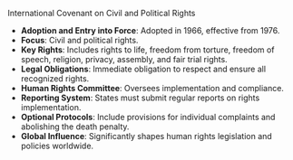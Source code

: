 International Covenant on Civil and Political Rights

- **Adoption and Entry into Force**: Adopted in 1966, effective from 1976.
- **Focus**: Civil and political rights.
- **Key Rights**: Includes rights to life, freedom from torture, freedom of speech, religion, privacy, assembly, and fair trial rights.
- **Legal Obligations**: Immediate obligation to respect and ensure all recognized rights.
- **Human Rights Committee**: Oversees implementation and compliance.
- **Reporting System**: States must submit regular reports on rights implementation.
- **Optional Protocols**: Include provisions for individual complaints and abolishing the death penalty.
- **Global Influence**: Significantly shapes human rights legislation and policies worldwide.
